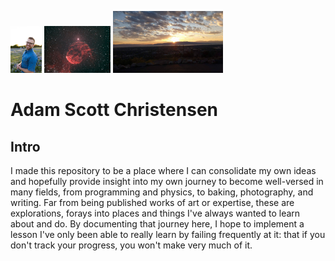 <img src="resources/Christensen-Apr-2022-118(1).jpg" width="10%"/> <img src="resources/IC443b.jpeg" width="21%"/> <img src="resources/Provo_Sunset.jpg" width="35%"/>


# Adam Scott Christensen
## Intro
I made this repository to be a place where I can consolidate my own ideas and hopefully provide insight into my own journey to become well-versed in many fields, from programming and physics, to baking, photography, and writing. Far from being published works of art or expertise, these are explorations, forays into places and things I've always wanted to learn about and do. By documenting that journey here, I hope to implement a lesson I've only been able to really learn by failing frequently at it: that if you don't track your progress, you won't make very much of it.
